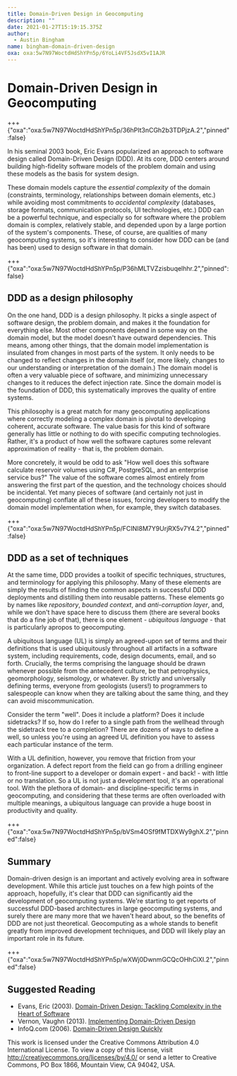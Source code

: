 ```yaml
---
title: Domain-Driven Design in Geocomputing
description: ""
date: 2021-01-27T15:19:15.375Z
author:
  - Austin Bingham
name: bingham-domain-driven-design
oxa: oxa:5w7N97WoctdHdShYPn5p/6YoLi4VF5JsdX5vI1AJR
---
```


# Domain-Driven Design in Geocomputing

+++ {"oxa":"oxa:5w7N97WoctdHdShYPn5p/36hPlt3nCGh2b3TDPjzA.2","pinned":false}

In his seminal 2003 book, Eric Evans popularized an approach to software design called Domain-Driven Design (DDD). At its core, DDD centers around building high-fidelity software models of the problem domain and using these models as the basis for system design.

These domain models capture the *essential complexity* of the domain (constraints, terminology, relationships between domain elements, etc.) while avoiding most commitments to *accidental complexity* (databases, storage formats, communication protocols, UI technologies, etc.) DDD can be a powerful technique, and especially so for software where the problem domain is complex, relatively stable, and depended upon by a large portion of the system's components. These, of course, are qualities of many geocomputing systems, so it's interesting to consider how DDD can be (and has been) used to design software in that domain.

+++ {"oxa":"oxa:5w7N97WoctdHdShYPn5p/P36hMLTVZzisbuqelhhr.2","pinned":false}

## DDD as a design philosophy

On the one hand, DDD is a design philosophy. It picks a single aspect of software design, the problem domain, and makes it the foundation for everything else. Most other components depend in some way on the domain model, but the model doesn't have outward dependencies. This means, among other things, that the domain model implementation is insulated from changes in most parts of the system. It only needs to be changed to reflect changes in the domain itself (or, more likely, changes to our understanding or interpretation of the domain.) The domain model is often a very valuable piece of software, and minimizing unnecessary changes to it reduces the defect injection rate. Since the domain model is the foundation of DDD, this systematically improves the quality of entire systems.

This philosophy is a great match for many geocomputing applications where correctly modeling a complex domain is pivotal to developing coherent, accurate software. The value basis for this kind of software generally has little or nothing to do with specific computing technologies. Rather, it's a product of how well the software captures some relevant approximation of reality - that is, the problem domain.

More concretely, it would be odd to ask "How well does this software calculate reservoir volumes using C#, PostgreSQL, and an enterprise service bus?" The value of the software comes almost entirely from answering the first part of the question, and the technology choices should be incidental. Yet many pieces of software (and certainly not just in geocomputing) conflate all of these issues, forcing developers to modify the domain model implementation when, for example, they switch databases.

+++ {"oxa":"oxa:5w7N97WoctdHdShYPn5p/FCINI8M7Y9UrjRX5v7Y4.2","pinned":false}

## DDD as a set of techniques

At the same time, DDD provides a toolkit of specific techniques, structures, and terminology for applying this philosophy. Many of these elements are simply the results of finding the common aspects in successful DDD deployments and distilling them into reusable patterns. These elements go by names like *repository*, *bounded context*, and *anti-corruption layer*, and, while we don't have space here to discuss them (there are several books that do a fine job of that), there is one element - *ubiquitous language* - that is particularly apropos to geocomputing.

A ubiquitous language (UL) is simply an agreed-upon set of terms and their definitions that is used ubiquitously throughout all artifacts in a software system, including requirements, code, design documents, email, and so forth. Crucially, the terms comprising the language should be drawn whenever possible from the antecedent culture, be that petrophysics, geomorphology, seismology, or whatever. By strictly and universally defining terms, everyone from geologists (users!) to programmers to salespeople can know when they are talking about the same thing, and they can avoid miscommunication.

Consider the term "well". Does it include a platform? Does it include sidetracks? If so, how do I refer to a single path from the wellhead through the sidetrack tree to a completion? There are dozens of ways to define a well, so unless you're using an agreed UL definition you have to assess each particular instance of the term.

With a UL definition, however, you remove that friction from your organization. A defect report from the field can go from a drilling engineer to front-line support to a developer or domain expert - and back! - with little or no translation. So a UL is not just a development tool, it's an operational tool. With the plethora of domain- and discipline-specific terms in geocomputing, and considering that these terms are often overloaded with multiple meanings, a ubiquitous language can provide a huge boost in productivity and quality.

+++ {"oxa":"oxa:5w7N97WoctdHdShYPn5p/bVSm4OSf9fMTDXWy9ghX.2","pinned":false}

## Summary

Domain-driven design is an important and actively evolving area in software development. While this article just touches on a few high points of the approach, hopefully, it's clear that DDD can significantly aid the development of geocomputing systems. We're starting to get reports of successful DDD-based architectures in large geocomputing systems, and surely there are many more that we haven't heard about, so the benefits of DDD are not just theoretical. Geocomputing as a whole stands to benefit greatly from improved development techniques, and DDD will likely play an important role in its future.

+++ {"oxa":"oxa:5w7N97WoctdHdShYPn5p/wXWj0DwnmGCQcOHhCiXI.2","pinned":false}

## Suggested Reading

* Evans, Eric (2003). [Domain-Driven Design: Tackling Complexity in the Heart of Software](https://www.amazon.com/Domain-Driven-Design-Tackling-Complexity-Software/dp/0321125215/)
* Vernon, Vaughn (2013). [Implementing Domain-Driven Design](https://www.amazon.com/Implementing-Domain-Driven-Design-Vaughn-Vernon/dp/0321834577/)
* InfoQ.com (2006). [Domain-Driven Design Quickly](https://www.infoq.com/minibooks/domain-driven-design-quickly)

This work is licensed under the Creative Commons Attribution 4.0 International License. To view a copy of this license, visit <http://creativecommons.org/licenses/by/4.0/> or send a letter to Creative Commons, PO Box 1866, Mountain View, CA 94042, USA.

